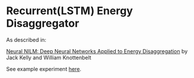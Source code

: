 # Recurrent(LSTM) Energy Disaggregator

As described in:

[Neural NILM: Deep Neural Networks Applied to Energy Disaggregation](https://arxiv.org/pdf/1507.06594.pdf) by Jack Kelly and William Knottenbelt

See example experiment [here](https://github.com/OdysseasKr/neural-disaggregator/blob/master/RNN/RNN-example.ipynb).
